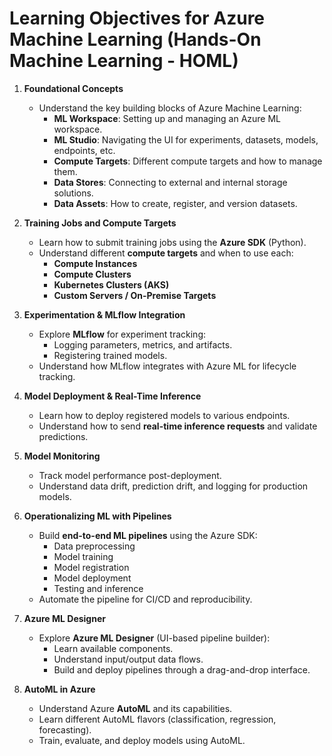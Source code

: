 # **Learning Objectives for Azure Machine Learning (Hands-On Machine Learning - HOML)**

1. **Foundational Concepts**
   - Understand the key building blocks of Azure Machine Learning:
     - **ML Workspace**: Setting up and managing an Azure ML workspace.
     - **ML Studio**: Navigating the UI for experiments, datasets, models, endpoints, etc.
     - **Compute Targets**: Different compute targets and how to manage them.
     - **Data Stores**: Connecting to external and internal storage solutions.
     - **Data Assets**: How to create, register, and version datasets.


2. **Training Jobs and Compute Targets**
   - Learn how to submit training jobs using the **Azure SDK** (Python).
   - Understand different **compute targets** and when to use each:
     - **Compute Instances**
     - **Compute Clusters**
     - **Kubernetes Clusters (AKS)**
     - **Custom Servers / On-Premise Targets**

3. **Experimentation & MLflow Integration**
   - Explore **MLflow** for experiment tracking:
     - Logging parameters, metrics, and artifacts.
     - Registering trained models.
   - Understand how MLflow integrates with Azure ML for lifecycle tracking.

4. **Model Deployment & Real-Time Inference**
   - Learn how to deploy registered models to various endpoints.
   - Understand how to send **real-time inference requests** and validate predictions.

5. **Model Monitoring**
   - Track model performance post-deployment.
   - Understand data drift, prediction drift, and logging for production models.

6. **Operationalizing ML with Pipelines**
   - Build **end-to-end ML pipelines** using the Azure SDK:
     - Data preprocessing
     - Model training
     - Model registration
     - Model deployment
     - Testing and inference
   - Automate the pipeline for CI/CD and reproducibility.

7. **Azure ML Designer**
   - Explore **Azure ML Designer** (UI-based pipeline builder):
     - Learn available components.
     - Understand input/output data flows.
     - Build and deploy pipelines through a drag-and-drop interface.

8. **AutoML in Azure**
   - Understand Azure **AutoML** and its capabilities.
   - Learn different AutoML flavors (classification, regression, forecasting).
   - Train, evaluate, and deploy models using AutoML.
